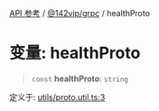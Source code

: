 [API 参考](../../../index.md) / [@142vip/grpc](../index.md) / healthProto

# 变量: healthProto

> `const` **healthProto**: `string`

定义于: [utils/proto.util.ts:3](https://github.com/142vip/core-x/blob/724c9f80a9f43d7639fb0f15c0381f9ca258849b/packages/grpc/src/utils/proto.util.ts#L3)
